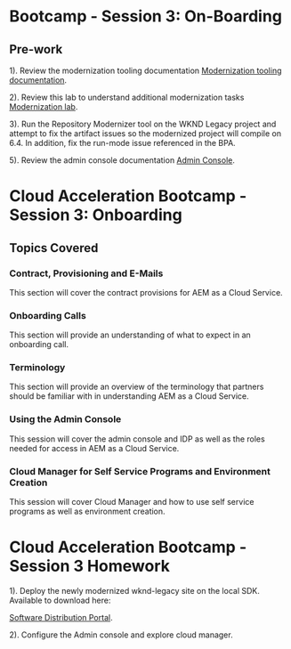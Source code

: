 # Bootcamp - Session 3: On-Boarding

## Pre-work

1). Review the modernization tooling documentation [Modernization tooling documentation](https://experienceleague.adobe.com/docs/experience-manager-cloud-service/moving/refactoring-tools/aem-modernization-tools.html?lang=en#introduction). 

2). Review this lab to understand additional modernization tasks [Modernization lab](https://expleague.azureedge.net/labs/L761/index.html). 

3). Run the Repository Modernizer tool on the WKND Legacy project and attempt to fix the artifact issues so the modernized project will compile on 6.4. In addition, fix the run-mode issue referenced in the BPA. 

5). Review the admin console documentation  [Admin Console](https://experienceleague.adobe.com/docs/experience-manager-cloud-service/security/ims-support.html?lang=en#aem-configuration). 

# Cloud Acceleration Bootcamp - Session 3: Onboarding

## Topics Covered

### Contract, Provisioning and E-Mails

This section will cover the contract provisions for AEM as a Cloud Service.

### Onboarding Calls

This section will provide an understanding of what to expect in an onboarding call.

### Terminology

This section will provide an overview of the terminology that partners should be familiar with in understanding AEM as a Cloud Service. 


### Using the Admin Console 

This session will cover the admin console and IDP as well as the roles needed for access in AEM as a Cloud Service. 

### Cloud Manager for Self Service Programs and Environment Creation

This session will cover Cloud Manager and how to use self service programs as well as environment creation. 


# Cloud Acceleration Bootcamp - Session 3 Homework

1). Deploy the newly modernized wknd-legacy site on the local SDK. Available to download here: 

[Software Distribution Portal](https://experienceleague.adobe.com/docs/experience-cloud/software-distribution/home.htm). 

2). Configure the Admin console and explore cloud manager. 


